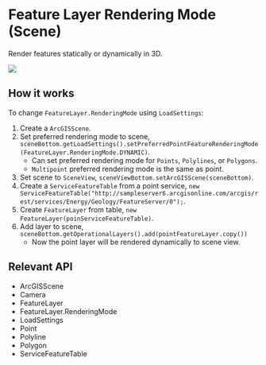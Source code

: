 # Feature Layer Rendering Mode (Scene)

Render features statically or dynamically in 3D.

![](FeatureLayerRenderingModeScene.gif)

## How it works

To change `FeatureLayer.RenderingMode` using `LoadSettings`:

1.  Create a `ArcGISScene`.
2.  Set preferred rendering mode to scene, `sceneBottom.getLoadSettings().setPreferredPointFeatureRenderingMode(FeatureLayer.RenderingMode.DYNAMIC)`.
    *   Can set preferred rendering mode for `Points`, `Polylines`, or `Polygons`.
    *   `Multipoint` preferred rendering mode is the same as point.
3.  Set scene to `SceneView`, `sceneViewBottom.setArcGISScene(sceneBottom)`.
4.  Create a `ServiceFeatureTable` from a point service, `new ServiceFeatureTable("http://sampleserver6.arcgisonline.com/arcgis/rest/services/Energy/Geology/FeatureServer/0");`.
5.  Create `FeatureLayer` from table, `new FeatureLayer(poinServiceFeatureTable)`.
6.  Add layer to scene, `sceneBottom.getOperationalLayers().add(pointFeatureLayer.copy())`
    *   Now the point layer will be rendered dynamically to scene view.

## Relevant API

*   ArcGISScene
*   Camera
*   FeatureLayer
*   FeatureLayer.RenderingMode
*   LoadSettings
*   Point
*   Polyline
*   Polygon
*   ServiceFeatureTable
